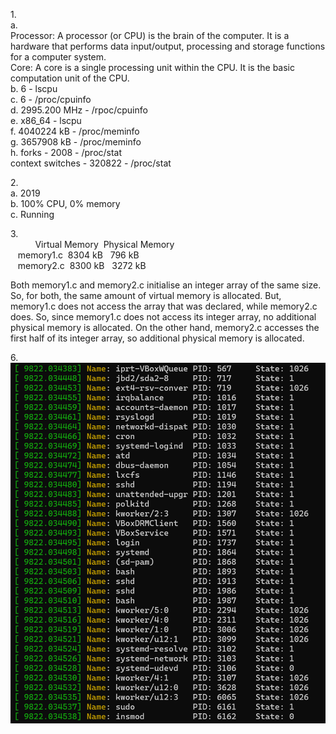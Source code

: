 1.<br>
  a.<br>
    Processor: A processor (or CPU) is the brain of the computer. It is a hardware that performs data input/output, processing and storage functions for a computer system.<br>
    Core: A core is a single processing unit within the CPU. It is the basic computation unit of the CPU.<br>
  b. 6 - lscpu<br>
  c. 6 - /proc/cpuinfo<br>
  d. 2995.200 MHz - /rpoc/cpuinfo<br>
  e. x86_64 - lscpu<br>
  f. 4040224 kB - /proc/meminfo<br>
  g. 3657908 kB - /proc/meminfo<br>
  h. forks - 2008 - /proc/stat<br>
     context switches - 320822 - /proc/stat<br>


2.<br>
    a. 2019<br>
    b. 100% CPU, 0% memory<br>
    c. Running<br>


3.<br>
&nbsp;&nbsp;&nbsp;&nbsp;&nbsp;&nbsp;&nbsp;&nbsp;&nbsp;&nbsp;Virtual Memory&nbsp;&nbsp;Physical Memory<br>
 &nbsp;&nbsp;&nbsp;memory1.c&nbsp;&nbsp;8304 kB&nbsp;&nbsp;&nbsp;796 kB<br>
 &nbsp;&nbsp;&nbsp;memory2.c&nbsp;&nbsp;8300 kB&nbsp;&nbsp;&nbsp;3272 kB

 
Both memory1.c and memory2.c initialise an integer array of the same size. So, for both, the same amount of virtual memory is allocated.
But, memory1.c does not access the array that was declared, while memory2.c does. So, since memory1.c does not access its integer array, no additional physical memory is allocated. On the other hand, memory2.c accesses the first half of its integer array, so additional physical memory is allocated.


6.<br>
![Process List](process_list.png)
